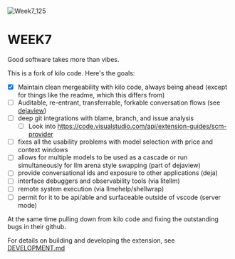 ![Week7_125](https://github.com/user-attachments/assets/649c6302-aa97-4c36-a96c-75a5ab7123ea)

# WEEK7
Good software takes more than vibes.

This is a fork of kilo code.  Here's the goals:
 - [x] Maintain clean mergeability with kilo code, always being ahead (except for things like the readme, which this differs from)
 - [ ] Auditable, re-entrant, transferrable, forkable conversation flows (see [dejaview](https://github.com/kristopolous/dejaview))
 - [ ] deep git integrations with blame, branch, and issue analysis
    - [ ] Look into https://code.visualstudio.com/api/extension-guides/scm-provider
 - [ ] fixes all the usability problems with model selection with price and context windows
 - [ ] allows for multiple models to be used as a cascade or run simultaneously for llm arena style swapping (part of dejaview)
 - [ ] provide conversational ids and exposure to other applications (deja)
 - [ ] interface debuggers and observability tools (via litellm)
 - [ ] remote system execution (via llmehelp/shellwrap)
 - [ ] permit for it to be api/able and surfaceable outside of vscode (server mode)

At the same time pulling down from kilo code and fixing the outstanding bugs in their github.

For details on building and developing the extension, see [DEVELOPMENT.md](/DEVELOPMENT.md)
